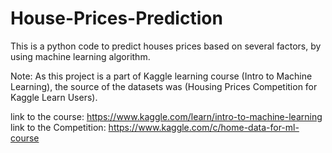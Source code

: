 # House-Prices-Prediction
This is a python code to predict houses prices based on several factors, by using machine learning algorithm. 


Note: As this project is a part of Kaggle learning course (Intro to Machine Learning), the source of the datasets was (Housing Prices Competition for Kaggle Learn Users). 

link to the course: https://www.kaggle.com/learn/intro-to-machine-learning
link to the Competition: https://www.kaggle.com/c/home-data-for-ml-course 
